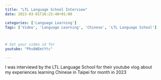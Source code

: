 ```yaml
---
title: "LTL Language School Interview"
date: 2023-03-01T16:23:40+01:00

categories: ['Language Learning']
Tags: ['Video', 'Language Learning', 'Chinese', 'LTL Language School']



# Set your video id for
youtube: "Phv8WEmtYtc"

---
```


I was interviewd by the LTL Language School for their youtube vlog about my experiences learning Chinese in Taipei for month in 2023

